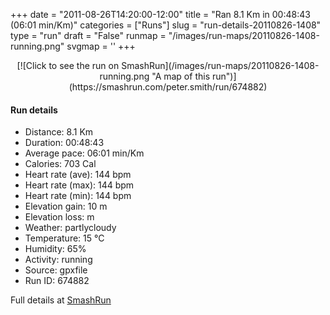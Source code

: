 +++
date = "2011-08-26T14:20:00-12:00"
title = "Ran 8.1 Km in 00:48:43 (06:01 min/Km)"
categories = ["Runs"]
slug = "run-details-20110826-1408"
type = "run"
draft = "False"
runmap = "/images/run-maps/20110826-1408-running.png"
svgmap = '<polyline points="3 66, 14 66, 35 39, 41 35, 47 27, 61 17, 75 33, 82 49, 69 69, 73 76, 78 81, 83 82, 95 77, 100 67, 96 58, 79 57, 74 60, 69 69, 73 77, 78 82, 83 83, 95 77, 100 68, 97 60, 87 55, 72 36, 65 16, 53 27, 42 31, 41 36, 33 42, 34 41, 35 44, 33 43, 32 46, 32 44, 20 53, 19 66, 16 68, 15 69, 11 69, 4 64, 0 69, 2 70">'
+++



<!--more-->

<center>
[![Click to see the run on SmashRun](/images/run-maps/20110826-1408-running.png "A map of this run")](https://smashrun.com/peter.smith/run/674882)
</center>

#### Run details

* Distance: 8.1 Km
* Duration: 00:48:43
* Average pace: 06:01 min/Km
* Calories: 703 Cal
* Heart rate (ave): 144 bpm
* Heart rate (max): 144 bpm
* Heart rate (min): 144 bpm
* Elevation gain: 10 m
* Elevation loss:  m
* Weather: partlycloudy
* Temperature: 15 &deg;C
* Humidity: 65%
* Activity: running
* Source: gpxfile
* Run ID: 674882

Full details at [SmashRun](https://smashrun.com/peter.smith/run/674882)
